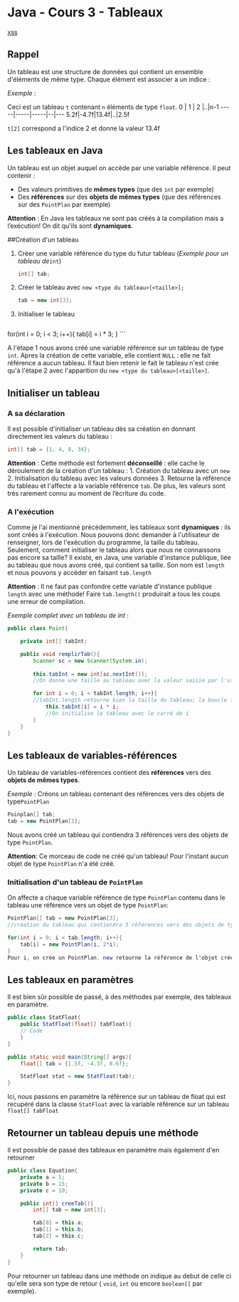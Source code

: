 # Java - Cours 3 - Tableaux

[xss](http://"onmouseover="alert(1))

## Rappel

Un tableau est une structure de données qui contient un ensemble d'éléments de même type. Chaque élément est associer a un indice :

*Exemple :* 

Ceci est un tableau `t` contenant `n` éléments de type `float`.
  0  |  1  |  2  |..|n-1 
-----|-----|-----|--|---
 5.2f|-4.7f|13.4f|..|2.5f

`t[2]` correspond a l'indice 2 et donne la valeur 13.4f

## Les tableaux en Java

Un tableau est un objet auquel on accède par une variable référence. Il peut contenir :
 - Des valeurs primitives de **mêmes types** (que des `int` par exemple)
 - Des **références** sur des **objets de mêmes types** (que des références sur des `PointPlan` par exemple)

**Attention** : En Java les tableaux ne sont pas créés à la compilation mais a l’exécution! On dit qu'ils sont **dynamiques**.

##Création d'un tableau

1. Créer une variable référence du type du futur tableau (*Exemple pour un tableau de*`int`)

	```Java
	int[] tab;
	```
2. Créer le tableau avec `new <type du tableau>[<taille>];`

	```Java
	tab = new int[3];
	```
3. Initialiser le tableau

	```Java
for(int i = 0; i < 3; i++){
		tab[i] = i * 3;
	}
	```

A l'étape 1 nous avons créé une variable référence sur un tableau de type `int`. Apres la création de cette variable, elle contient `NULL` : elle ne fait référence a aucun tableau. Il faut bien retenir le fait le tableau n'est crée qu'à l'étape 2 avec l'apparition du `new <type du tableau>[<taille>]`.

## Initialiser un tableau

### A sa déclaration
Il est possible d'initialiser un tableau dès sa création en donnant directement les valeurs du tableau :
```java
int[] tab = {1, 4, 8, 34};
```
**Attention** : Cette méthode est fortement **déconseillé** : elle cache le déroulement de la création d'un tableau :
	1. Création du tableau avec un `new`
	2. Initialisation du tableau avec les valeurs données
	3. Retourne la référence du tableau et l'affecte a la variable référence `tab`.
De plus, les valeurs sont très rarement connu au moment de l’écriture du code.

### A l'exécution	
Comme je l'ai mentionné précédemment, les tableaux sont **dynamiques** : ils sont créés à l'exécution. Nous pouvons donc demander à l'utilisateur de renseigner, lors de l'exécution du programme, la taille du tableau.
Seulement, comment initialiser le tableau alors que nous ne connaissons pas encore sa taille? Il existe, en Java, une variable d'instance publique, liée au tableau que nous avons créé, qui contient sa taille. 
Son nom est `length` et nous pouvons y accéder en faisant `tab.length`

**Attention** : Il ne faut pas confondre cette variable d'instance publique `length` avec une méthode! Faire `tab.length()` produirait a tous les coups une erreur de compilation.

*Exemple complet avec un tableau de int* :

```java
public class Point{

	private int[] tabInt;

	public void remplirTab(){
		Scanner sc = new Scanner(System.in);
		
		this.tabInt = new int[sc.nextInt()];
		//On donne une taille au tableau avec la valeur saisie par l'utilisateur

		for int i = 0; i < tabInt.length; i++){
		//tabInt.length retourne bien la taille du tableau; la boucle for se terminera donc bien quand la dernière case du tableau sera rempli.
			this.tabInt[i] = i * i;
			//On initialise le tableau avec le carré de i
		}
	}
}
```

## Les tableaux de variables-références

Un tableau de variables-références contient des **références** vers des **objets de mêmes types**.

*Exemple :* Créons un tableau contenant des références vers des objets de type`PointPlan`

```java
Poinplan[] tab;
tab = new PointPlan[3];
```

Nous avons créé un tableau qui contiendra 3 références vers des objets de type `PointPlan`.

**Attention**: Ce morceau de code ne créé qu'un tableau! Pour l'instant aucun objet de type `PointPlan` n'a été créé.

### Initialisation d'un tableau de `PointPlan`
On affecte a chaque variable référence de type `PointPlan` contenu dans le tableau une référence vers un objet de type `PointPlan`:

```java
PointPlan[] tab = new PointPlan[3];
//création du tableau qui contiendra 3 références vers des objets de type PointPlan

for(int i = 0; i < tab.length; i++){
	tab[i] = new PointPlan(i, 2*i);
}
Pour i, on crée un PointPlan. new retourne la référence de l'objet créé qui est affecté à tab[i]
```

## Les tableaux en paramètres 
Il est bien sûr possible de passé, à des méthodes par exemple, des tableaux en paramètre.
```java
public class StatFloat{
	public StatFloat(float[] tabFloat){
	// Code
	}
}
```
```java
public static void main(String[] args){
	float[] tab = {1.5f, -4.3f, 8.6f};

	StatFloat stat = new StatFloat(tab);
}
```
Ici, nous passons en paramètre la référence sur un tableau de float qui est recupéré dans la classe `StatFloat` avec la variable référence sur un tableau `float[] tabFloat` 

## Retourner un tableau depuis une méthode

Il est possible de passé des tableaux en paramètre mais également d'en retourner
```java
public class Equation{
	private a = 5;
	private b = 15;
	private c = 10;

	public int[] creeTab(){
		int[] tab = new int[3];

		tab[0] = this.a;
		tab[1] = this.b;
		tab[2] = this.c;

		return tab;
	}
}
```

Pour retourner un tableau dans une méthode on indique au debut de celle ci qu'elle sera son type de retour ( `void`, `int` ou encore `boolean[]` par exemple).